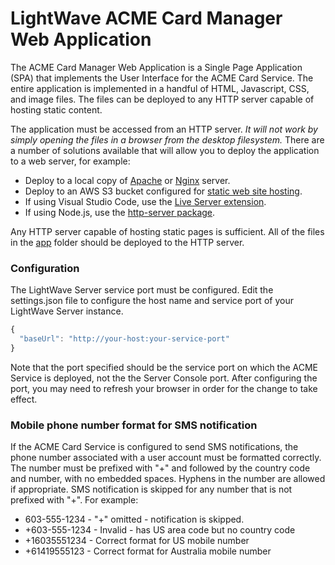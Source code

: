 # LightWave ACME Card Manager Web Application
The ACME Card Manager Web Application is a Single Page Application (SPA) that implements the User Interface for the ACME Card Service. The entire application is implemented in a handful of HTML, Javascript, CSS, and image files. The files can be deployed to any HTTP server capable of hosting static content.

The application must be accessed from an HTTP server. <em>It will not work by simply opening the files in a browser from the desktop filesystem.</em> There are a number of solutions available that will allow you to deploy the application to a web server, for example:
+ Deploy to a local copy of [Apache](https://httpd.apache.org/) or [Nginx](https://www.nginx.com/) server.
+ Deploy to an AWS S3 bucket configured for [static web site hosting](https://docs.aws.amazon.com/AmazonS3/latest/dev/WebsiteHosting.html).
+ If using Visual Studio Code, use the [Live Server extension](https://marketplace.visualstudio.com/items?itemName=ritwickdey.LiveServer).
+ If using Node.js, use the [http-server package](https://www.npmjs.com/package/http-server).

Any HTTP server capable of hosting static pages is sufficient. All of the files in the [app](app) folder should be deployed to the HTTP server. 

### Configuration
The LightWave Server service port must be configured. Edit the settings.json file to configure the host name and service port of your LightWave Server instance.

```javascript
{
  "baseUrl": "http://your-host:your-service-port"
} 
```
Note that the port specified should be the service port on which the ACME Service is deployed, not the the Server Console port. After configuring the port, you may need to refresh your browser in order for the change to take effect.

### Mobile phone number format for SMS notification
If the ACME Card Service is configured to send SMS notifications, the phone number associated with a user account must be formatted correctly. The number must be prefixed with "+" and followed by the country code and number, with no embedded spaces. Hyphens in the number are allowed if appropriate. SMS notification is skipped for any number that is not prefixed with "+". For example:
+ 603-555-1234 - "+" omitted - notification is skipped.
+ +603-555-1234 - Invalid - has US area code but no country code
+ +16035551234 - Correct format for US mobile number
+ +61419555123 - Correct format for Australia mobile number

